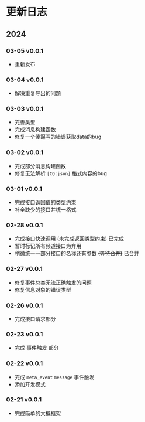# 更新日志

## 2024

### 03-05 v0.0.1

- 重新发布

### 03-04 v0.0.1

- 解决重复导出的问题

### 03-03 v0.0.1

- 完善类型
- 完成消息构建函数
- 修复一个傻逼写的错误获取data的bug

### 03-02 v0.0.1

- 完成部分消息构建函数
- 修复无法解析 `[CQ:json]` 格式内容的bug

### 03-01 v0.0.1

- 完成接口返回值的类型约束
- 补全缺少的接口并统一格式

### 02-28 v0.0.1

- 完成接口快速调用 ~~(未完成返回类型约束)~~ 已完成
- 暂时标记所有频道接口为弃用
- 稍微统一一部分接口的名称还有参数 ~~(等待合并)~~ 已合并

### 02-27 v0.0.1

- 修复事件总类无法正确触发的问题
- 修复信息对象的错误类型

### 02-26 v0.0.1

- 完成接口请求部分

### 02-23 v0.0.1

- 完成 事件触发 部分

### 02-22 v0.0.1

- 完成 `meta_event` `message` 事件触发
- 添加开发模式

### 02-21 v0.0.1

- 完成简单的大概框架
